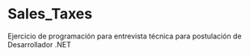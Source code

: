 # Sales_Taxes
Ejercicio de programación para entrevista técnica para postulación de Desarrollador .NET
